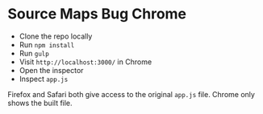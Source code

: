 # Source Maps Bug Chrome

- Clone the repo locally
- Run `npm install`
- Run `gulp`
- Visit `http://localhost:3000/` in Chrome
- Open the inspector
- Inspect `app.js`

Firefox and Safari both give access to the original `app.js` file. Chrome only shows the built file.
